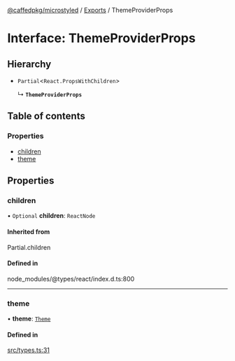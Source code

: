 [@caffedpkg/microstyled](../README.md) / [Exports](../modules.md) / ThemeProviderProps

# Interface: ThemeProviderProps

## Hierarchy

- `Partial`<`React.PropsWithChildren`\>

  ↳ **`ThemeProviderProps`**

## Table of contents

### Properties

- [children](ThemeProviderProps.md#children)
- [theme](ThemeProviderProps.md#theme)

## Properties

### children

• `Optional` **children**: `ReactNode`

#### Inherited from

Partial.children

#### Defined in

node_modules/@types/react/index.d.ts:800

___

### theme

• **theme**: [`Theme`](../modules.md#theme)

#### Defined in

[src/types.ts:31](https://github.com/caffed/microstyled/blob/bba0823/src/types.ts#L31)
